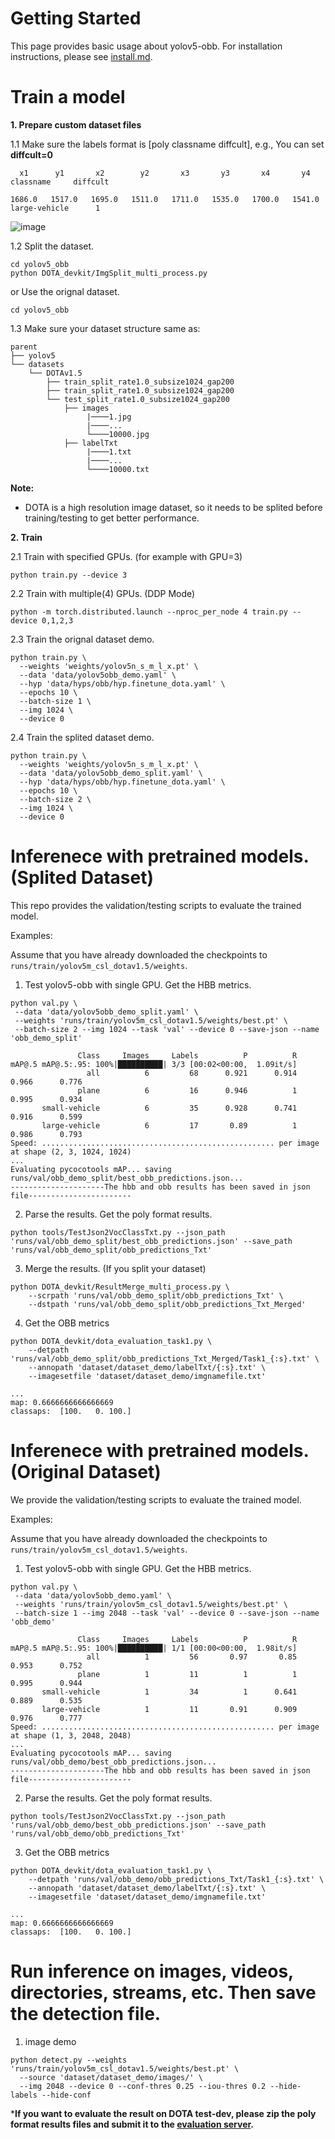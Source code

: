 # Getting Started

This page provides basic usage about yolov5-obb. For installation instructions, please see [install.md](./install.md).

# Train a model

**1. Prepare custom dataset files**

1.1 Make sure the labels format is [poly classname diffcult], e.g., You can set **diffcult=0**
```
  x1      y1       x2        y2       x3       y3       x4       y4       classname     diffcult

1686.0   1517.0   1695.0   1511.0   1711.0   1535.0   1700.0   1541.0   large-vehicle      1
```
![image](https://user-images.githubusercontent.com/72599120/159213229-b7c2fc5c-b140-4f10-9af8-2cbc405b0cd3.png)


1.2 Split the dataset. 
```shell
cd yolov5_obb
python DOTA_devkit/ImgSplit_multi_process.py
```
or Use the orignal dataset. 
```shell
cd yolov5_obb
```

1.3 Make sure your dataset structure same as:
```
parent
├── yolov5
└── datasets
    └── DOTAv1.5
        ├── train_split_rate1.0_subsize1024_gap200
        ├── train_split_rate1.0_subsize1024_gap200
        └── test_split_rate1.0_subsize1024_gap200
            ├── images
                 |────1.jpg
                 |────...
                 └────10000.jpg
            ├── labelTxt
                 |────1.txt
                 |────...
                 └────10000.txt

```

**Note:**
* DOTA is a high resolution image dataset, so it needs to be splited before training/testing to get better performance.

**2. Train**

2.1 Train with specified GPUs. (for example with GPU=3)

```shell
python train.py --device 3
```

2.2 Train with multiple(4) GPUs. (DDP Mode)

```shell
python -m torch.distributed.launch --nproc_per_node 4 train.py --device 0,1,2,3
```

2.3 Train the orignal dataset demo.
```shell
python train.py \
  --weights 'weights/yolov5n_s_m_l_x.pt' \
  --data 'data/yolov5obb_demo.yaml' \
  --hyp 'data/hyps/obb/hyp.finetune_dota.yaml' \
  --epochs 10 \
  --batch-size 1 \
  --img 1024 \
  --device 0
```

2.4 Train the splited dataset demo.
```shell
python train.py \
  --weights 'weights/yolov5n_s_m_l_x.pt' \
  --data 'data/yolov5obb_demo_split.yaml' \
  --hyp 'data/hyps/obb/hyp.finetune_dota.yaml' \
  --epochs 10 \
  --batch-size 2 \
  --img 1024 \
  --device 0
```

# Inferenece with pretrained models. (Splited Dataset)
This repo provides the validation/testing scripts to evaluate the trained model.

Examples:

Assume that you have already downloaded the checkpoints to `runs/train/yolov5m_csl_dotav1.5/weights`.

1. Test yolov5-obb with single GPU. Get the HBB metrics.

```shell
python val.py \
 --data 'data/yolov5obb_demo_split.yaml' \
 --weights 'runs/train/yolov5m_csl_dotav1.5/weights/best.pt' \
 --batch-size 2 --img 1024 --task 'val' --device 0 --save-json --name 'obb_demo_split'

               Class     Images     Labels          P          R     mAP@.5 mAP@.5:.95: 100%|██████████| 3/3 [00:02<00:00,  1.09it/s]                                        
                 all          6         68      0.921      0.914      0.966      0.776
               plane          6         16      0.946          1      0.995      0.934
       small-vehicle          6         35      0.928      0.741      0.916      0.599
       large-vehicle          6         17       0.89          1      0.986      0.793
Speed: .................................................... per image at shape (2, 3, 1024, 1024)
...
Evaluating pycocotools mAP... saving runs/val/obb_demo_split/best_obb_predictions.json...
---------------------The hbb and obb results has been saved in json file-----------------------
```

2. Parse the results. Get the poly format results.
```shell 
python tools/TestJson2VocClassTxt.py --json_path 'runs/val/obb_demo_split/best_obb_predictions.json' --save_path 'runs/val/obb_demo_split/obb_predictions_Txt'
``` 

3. Merge the results. (If you split your dataset)
```shell
python DOTA_devkit/ResultMerge_multi_process.py \
    --scrpath 'runs/val/obb_demo_split/obb_predictions_Txt' \
    --dstpath 'runs/val/obb_demo_split/obb_predictions_Txt_Merged'
```

4. Get the OBB metrics
```shell
python DOTA_devkit/dota_evaluation_task1.py \
    --detpath 'runs/val/obb_demo_split/obb_predictions_Txt_Merged/Task1_{:s}.txt' \
    --annopath 'dataset/dataset_demo/labelTxt/{:s}.txt' \
    --imagesetfile 'dataset/dataset_demo/imgnamefile.txt'

...
map: 0.6666666666666669
classaps:  [100.   0. 100.]
```

# Inferenece with pretrained models. (Original Dataset)
We provide the validation/testing scripts to evaluate the trained model.

Examples:

Assume that you have already downloaded the checkpoints to `runs/train/yolov5m_csl_dotav1.5/weights`.

1. Test yolov5-obb with single GPU. Get the HBB metrics.

```shell
python val.py \
 --data 'data/yolov5obb_demo.yaml' \
 --weights 'runs/train/yolov5m_csl_dotav1.5/weights/best.pt' \
 --batch-size 1 --img 2048 --task 'val' --device 0 --save-json --name 'obb_demo'

               Class     Images     Labels          P          R     mAP@.5 mAP@.5:.95: 100%|██████████| 1/1 [00:00<00:00,  1.98it/s]                                        
                 all          1         56       0.97       0.85      0.953      0.752
               plane          1         11          1          1      0.995      0.944
       small-vehicle          1         34          1      0.641      0.889      0.535
       large-vehicle          1         11       0.91      0.909      0.976      0.777
Speed: .................................................... per image at shape (1, 3, 2048, 2048)
...
Evaluating pycocotools mAP... saving runs/val/obb_demo/best_obb_predictions.json...
---------------------The hbb and obb results has been saved in json file-----------------------
```

2. Parse the results. Get the poly format results.
```shell 
python tools/TestJson2VocClassTxt.py --json_path 'runs/val/obb_demo/best_obb_predictions.json' --save_path 'runs/val/obb_demo/obb_predictions_Txt'
``` 

3. Get the OBB metrics
```shell
python DOTA_devkit/dota_evaluation_task1.py \
    --detpath 'runs/val/obb_demo/obb_predictions_Txt/Task1_{:s}.txt' \
    --annopath 'dataset/dataset_demo/labelTxt/{:s}.txt' \
    --imagesetfile 'dataset/dataset_demo/imgnamefile.txt'

...
map: 0.6666666666666669
classaps:  [100.   0. 100.]
```

# Run inference on images, videos, directories, streams, etc. Then save the detection file.
1. image demo
```shell
python detect.py --weights 'runs/train/yolov5m_csl_dotav1.5/weights/best.pt' \
  --source 'dataset/dataset_demo/images/' \
  --img 2048 --device 0 --conf-thres 0.25 --iou-thres 0.2 --hide-labels --hide-conf
```

***If you want to evaluate the result on DOTA test-dev, please zip the poly format results files and submit it to the  [evaluation server](https://captain-whu.github.io/DOTA/index.html).**
